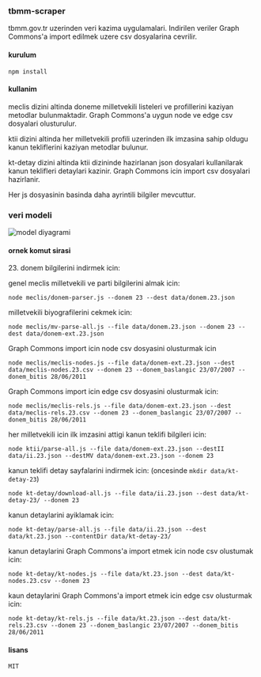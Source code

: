 ### tbmm-scraper

tbmm.gov.tr uzerinden veri kazima uygulamalari. Indirilen veriler Graph Commons'a import edilmek uzere
csv dosyalarina cevrilir.

#### kurulum
`npm install`

#### kullanim
meclis dizini altinda doneme milletvekili listeleri ve profillerini kaziyan metodlar bulunmaktadir. Graph Commons'a uygun node ve edge csv dosyalari olusturulur.

ktii dizini altinda her milletvekili profili uzerinden ilk imzasina sahip oldugu kanun tekliflerini kaziyan metodlar bulunur.

kt-detay dizini altinda ktii dizininde hazirlanan json dosyalari kullanilarak kanun teklifleri detaylari kazinir. Graph Commons icin import csv dosyalari hazirlanir.

Her js dosyasinin basinda daha ayrintili bilgiler mevcuttur.

### veri modeli
![model diyagrami](https://github.com/artsince/tbmm-scraper/blob/master/tbmm_model.jpg)

#### ornek komut sirasi
23\. donem bilgilerini indirmek icin:

genel meclis milletvekili ve parti bilgilerini almak icin:

```node meclis/donem-parser.js --donem 23 --dest data/donem.23.json```

milletvekili biyografilerini cekmek icin:

```node meclis/mv-parse-all.js --file data/donem.23.json --donem 23 --dest data/donem-ext.23.json```

Graph Commons import icin node csv dosyasini olusturmak icin

```node meclis/meclis-nodes.js --file data/donem-ext.23.json --dest data/meclis-nodes.23.csv --donem 23 --donem_baslangic 23/07/2007 --donem_bitis 28/06/2011```

Graph Commons import icin edge csv dosyasini olusturmak icin:

```node meclis/meclis-rels.js --file data/donem-ext.23.json --dest data/meclis-rels.23.csv --donem 23 --donem_baslangic 23/07/2007 --donem_bitis 28/06/2011```

her milletvekili icin ilk imzasini attigi kanun teklifi bilgileri icin:

```node ktii/parse-all.js --file data/donem-ext.23.json --destII data/ii.23.json --destMV data/donem-ext.23.json --donem 23```

kanun teklifi detay sayfalarini indirmek icin: (oncesinde `mkdir data/kt-detay-23`)

```node kt-detay/download-all.js --file data/ii.23.json --dest data/kt-detay-23/ --donem 23```

kanun detaylarini ayiklamak icin:

```node kt-detay/parse-all.js --file data/ii.23.json --dest data/kt.23.json --contentDir data/kt-detay-23/```

kanun detaylarini Graph Commons'a import etmek icin node csv olustumak icin:

```node kt-detay/kt-nodes.js --file data/kt.23.json --dest data/kt-nodes.23.csv --donem 23```

kaun detaylarini Graph Commons'a import etmek icin edge csv olusturmak icin:

```node kt-detay/kt-rels.js --file data/kt.23.json --dest data/kt-rels.23.csv --donem 23 --donem_baslangic 23/07/2007 --donem_bitis 28/06/2011```



#### lisans
`MIT`
